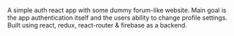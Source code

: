 A simple auth react app with some dummy forum-like website. Main goal is the app authentication itself and the users ability to change profile settings.
Built using react, redux, react-router & firebase as a backend.
